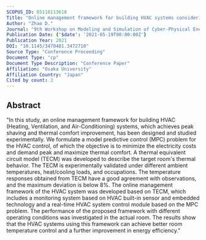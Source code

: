 ```yaml
---
SCOPUS_ID: 85118113618
Title: "Online management framework for building HVAC systems considering peak shaving and thermal comfort: An experimental study"
Author: "Zhao D."
Journal: "9th Workshop on Modeling and Simulation of Cyber-Physical Energy Systems, MSCPES 2021, Held as part of the Cyber-Physical Systems and Internet-of-Things Week, Proceedings"
Publication Date: {'$date': '2021-05-19T00:00:00Z'}
Publication Year: 2021
DOI: "10.1145/3470481.3472710"
Source Type: "Conference Proceeding"
Document Type: "cp"
Document Type Description: "Conference Paper"
Affiliation: "Osaka University"
Affiliation Country: "Japan"
Cited by count: 3
---
```


## Abstract
"In this study, an online management framework for building HVAC (Heating, Ventilation, and Air-Conditioning) systems, which achieves peak shaving and thermal comfort improvement, has been designed and studied experimentally. We formulate a model predictive control (MPC) problem for the HVAC control, of which the objective is to minimize the electricity costs and demand peak and maximize thermal comfort. A thermal equivalent circuit model (TECM) was developed to describe the target room's thermal behavior. The TECM is experimentally validated under different ambient temperatures, heat/cooling loads, and occupations. The temperature responses obtained from TECM have a good agreement with observations, and the maximum deviation is below 8%. The online management framework of the HVAC system was developed based on TECM, which includes a monitoring system based on HVAC built-in sensor and embedded technology and a real-time HVAC system control module based on the MPC problem. The performance of the proposed framework with different operating conditions was investigated in the actual room. The results show that the HVAC systems using this framework can achieve better room temperature control and a further improvement in energy efficiency."
